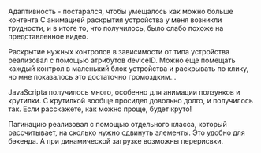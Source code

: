 Адаптивность - постарался, чтобы умещалось как можно больше контента
С анимацией раскрытия устройства у меня возникли трудности, и в итоге то, что получилось, 
было слабо похоже на представленное видео. 

Раскрытие нужных контролов в зависимости от типа устройства 
реализовал с помощью атрибутов deviceID. Можно еще помещать каждый контрол в маленький блок устройства
и раскрывать по клику, но мне показалось это достаточно громоздким...

JavaScriptа получилось много, особенно для анимации ползунков и крутилки. 
С крутилкой вообще просидел довольно долго, и получилось так. 
Если расскажете, как можно проще, будет круто!

Пагинацию реализовал с помощью отдельного класса, который рассчитывает, на сколько нужно сдвинуть 
элементы. Это удобно для бэкенда. А при динамической загрузке возможны перерисвки.

